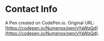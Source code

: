 # Contact Info

A Pen created on CodePen.io. Original URL: [https://codepen.io/Numenox/pen/vYaWqQd](https://codepen.io/Numenox/pen/vYaWqQd).

